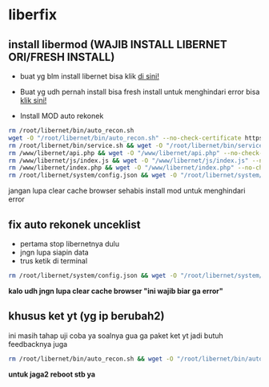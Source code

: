 # liberfix

## install libermod (WAJIB INSTALL LIBERNET ORI/FRESH INSTALL)
- buat yg blm install libernet bisa klik [di sini!](https://github.com/lutfailham96/libernet)
- Buat yg udh pernah install bisa fresh install untuk menghindari error bisa [klik sini!](https://github.com/lutfailham96/libernet#fresh-install--fresh-update)

- Install MOD auto rekonek
```sh
rm /root/libernet/bin/auto_recon.sh
wget -O "/root/libernet/bin/auto_recon.sh" --no-check-certificate https://raw.githubusercontent.com/zzzt27/liberfix/main/auto_rekon/auto_recon.sh && chmod +x /root/libernet/bin/auto_recon.sh
rm /root/libernet/bin/service.sh && wget -O "/root/libernet/bin/service.sh" --no-check-certificate https://raw.githubusercontent.com/zzzt27/liberfix/main/auto_rekon/service.sh && chmod +x /root/libernet/bin/service.sh
rm /www/libernet/api.php && wget -O "/www/libernet/api.php" --no-check-certificate https://raw.githubusercontent.com/zzzt27/liberfix/main/auto_rekon/api.php && chmod +x /www/libernet/api.php
rm /www/libernet/js/index.js && wget -O "/www/libernet/js/index.js" --no-check-certificate https://raw.githubusercontent.com/zzzt27/liberfix/main/auto_rekon/index.js && chmod +x /www/libernet/js/index.js
rm /www/libernet/index.php && wget -O "/www/libernet/index.php" --no-check-certificate https://raw.githubusercontent.com/zzzt27/liberfix/main/auto_rekon/index.php && chmod +x /www/libernet/index.php
rm /root/libernet/system/config.json && wget -O "/root/libernet/system/config.json" --no-check-certificate https://raw.githubusercontent.com/zzzt27/liberfix/main/auto_rekon/config.json && chmod +x /root/libernet/system/config.json
```
jangan lupa clear cache browser sehabis install mod untuk menghindari error


## fix auto rekonek unceklist

- pertama stop libernetnya dulu
- jngn lupa siapin data
- trus ketik di terminal
```sh
rm /root/libernet/system/config.json && wget -O "/root/libernet/system/config.json" --no-check-certificate https://raw.githubusercontent.com/zzzt27/liberfix/main/auto_rekon/config.json && chmod +x /root/libernet/system/config.json
```
**kalo udh jngn lupa clear cache browser "ini wajib biar ga error"**



## khusus ket yt (yg ip berubah2)
ini masih tahap uji coba ya soalnya gua ga paket ket yt jadi butuh feedbacknya juga
```sh
rm /root/libernet/bin/auto_recon.sh && wget -O "/root/libernet/bin/auto_recon.sh" --no-check-certificate https://raw.githubusercontent.com/zzzt27/liberfix/main/key_yt/auto_recon.sh && chmod +x /root/libernet/bin/auto_recon.sh
```
**untuk jaga2 reboot stb ya**
